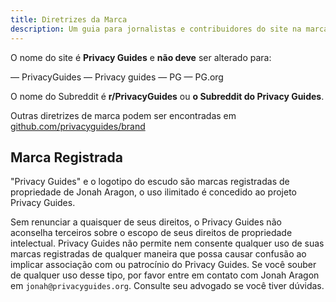 ```yaml
---
title: Diretrizes da Marca
description: Um guia para jornalistas e contribuidores do site na marca correta do palavrear e logo do Privacy Guides.
---
```


O nome do site é **Privacy Guides** e **não deve** ser alterado para:

<div class="pg-red" markdown>
— PrivacyGuides
— Privacy guides
— PG
— PG.org
</div>

O nome do Subreddit é **r/PrivacyGuides** ou **o Subreddit do Privacy Guides**.

Outras diretrizes de marca podem ser encontradas em [github.com/privacyguides/brand](https://github.com/privacyguides/brand)

## Marca Registrada

"Privacy Guides" e o logotipo do escudo são marcas registradas de propriedade de Jonah Aragon, o uso ilimitado é concedido ao projeto Privacy Guides.

Sem renunciar a quaisquer de seus direitos, o Privacy Guides não aconselha terceiros sobre o escopo de seus direitos de propriedade intelectual. Privacy Guides não permite nem consente qualquer uso de suas marcas registradas de qualquer maneira que possa causar confusão ao implicar associação com ou patrocínio do Privacy Guides. Se você souber de qualquer uso desse tipo, por favor entre em contato com Jonah Aragon em `jonah@privacyguides.org`. Consulte seu advogado se você tiver dúvidas.
